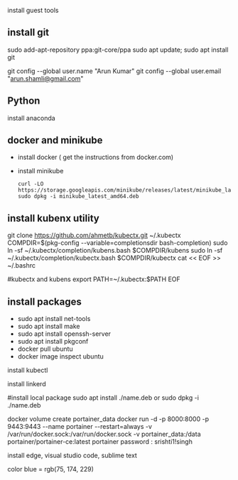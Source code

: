 install guest tools

## install git
sudo add-apt-repository ppa:git-core/ppa
sudo apt update; sudo apt install git

git config --global user.name "Arun Kumar"
git config --global user.email "arun.shamli@gmail.com"

## Python
install anaconda

## docker and minikube
- install docker ( get the instructions from docker.com)
- install minikube
  
  ```
  curl -LO https://storage.googleapis.com/minikube/releases/latest/minikube_latest_amd64.deb
  sudo dpkg -i minikube_latest_amd64.deb
  ```
## install kubenx utility
git clone https://github.com/ahmetb/kubectx.git ~/.kubectx
COMPDIR=$(pkg-config --variable=completionsdir bash-completion)
sudo ln -sf ~/.kubectx/completion/kubens.bash $COMPDIR/kubens
sudo ln -sf ~/.kubectx/completion/kubectx.bash $COMPDIR/kubectx
cat << EOF >> ~/.bashrc


#kubectx and kubens
export PATH=~/.kubectx:\$PATH
EOF

## install packages
- sudo apt install net-tools
- sudo apt install make
- sudo apt install openssh-server
- sudo apt install pkgconf
- docker pull ubuntu
- docker image inspect ubuntu










install kubectl

install linkerd

#install local package
sudo apt install ./name.deb or sudo dpkg -i ./name.deb



docker volume create portainer_data
docker run -d -p 8000:8000 -p 9443:9443 --name portainer --restart=always -v /var/run/docker.sock:/var/run/docker.sock -v portainer_data:/data portainer/portainer-ce:latest
portainer password : srishti1!singh

install edge, visual studio code, sublime text

color blue = rgb(75, 174, 229)
